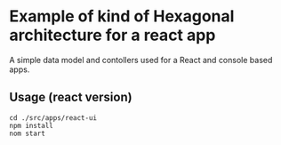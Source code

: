 # Example of kind of Hexagonal architecture for a react app

A simple data model and contollers used for a React and console based apps.

## Usage (react version)
```
cd ./src/apps/react-ui
npm install
nom start
```